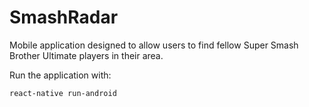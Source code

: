 # SmashRadar

Mobile application designed to allow users to find fellow Super Smash Brother Ultimate players in their area.

Run the application with:

``` react-native run-android ```
